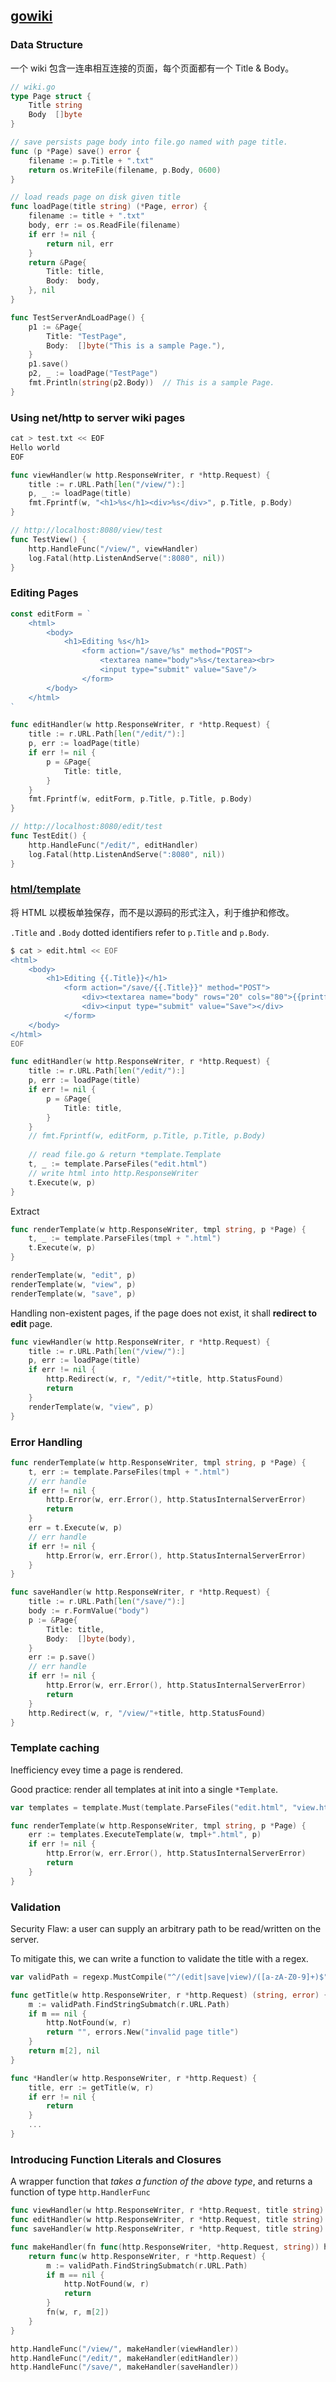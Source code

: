 ## [gowiki](https://go.dev/doc/articles/wiki/)

### Data Structure

一个 wiki 包含一连串相互连接的页面，每个页面都有一个 Title & Body。

```go
// wiki.go
type Page struct {
    Title string
    Body  []byte
}

// save persists page body into file.go named with page title.
func (p *Page) save() error {
	filename := p.Title + ".txt"
	return os.WriteFile(filename, p.Body, 0600)
}

// load reads page on disk given title
func loadPage(title string) (*Page, error) {
	filename := title + ".txt"
	body, err := os.ReadFile(filename)
	if err != nil {
		return nil, err
	}
	return &Page{
		Title: title,
		Body:  body,
	}, nil
}

func TestServerAndLoadPage() {
    p1 := &Page{
		Title: "TestPage",
		Body:  []byte("This is a sample Page."),
	}
	p1.save()
	p2, _ := loadPage("TestPage")
	fmt.Println(string(p2.Body))  // This is a sample Page.
}
```

### Using net/http to server wiki pages

```go
cat > test.txt << EOF
Hello world
EOF
```

```go
func viewHandler(w http.ResponseWriter, r *http.Request) {
	title := r.URL.Path[len("/view/"):]
	p, _ := loadPage(title)
	fmt.Fprintf(w, "<h1>%s</h1><div>%s</div>", p.Title, p.Body)
}

// http://localhost:8080/view/test
func TestView() {
    http.HandleFunc("/view/", viewHandler)
	log.Fatal(http.ListenAndServe(":8080", nil))
}
```

### Editing Pages

```go
const editForm = `
	<html>
		<body>
			<h1>Editing %s</h1>
				<form action="/save/%s" method="POST">
					<textarea name="body">%s</textarea><br>
					<input type="submit" value="Save"/>
				</form>
		</body>
	</html>
`

func editHandler(w http.ResponseWriter, r *http.Request) {
	title := r.URL.Path[len("/edit/"):]
	p, err := loadPage(title)
	if err != nil {
		p = &Page{
			Title: title,
		}
	}
	fmt.Fprintf(w, editForm, p.Title, p.Title, p.Body)
}

// http://localhost:8080/edit/test
func TestEdit() {
    http.HandleFunc("/edit/", editHandler)
    log.Fatal(http.ListenAndServe(":8080", nil))
}
```

### [html/template](https://pkg.go.dev/html/template)

将 HTML 以模板单独保存，而不是以源码的形式注入，利于维护和修改。

`.Title` and `.Body` dotted identifiers refer to `p.Title` and `p.Body`.

```bash
$ cat > edit.html << EOF
<html>
	<body>
		<h1>Editing {{.Title}}</h1>
			<form action="/save/{{.Title}}" method="POST">
				<div><textarea name="body" rows="20" cols="80">{{printf "%s" .Body}}</textarea></div>
				<div><input type="submit" value="Save"></div>
			</form>
	</body>
</html>
EOF
```

```go
func editHandler(w http.ResponseWriter, r *http.Request) {
	title := r.URL.Path[len("/edit/"):]
	p, err := loadPage(title)
	if err != nil {
		p = &Page{
			Title: title,
		}
	}
	// fmt.Fprintf(w, editForm, p.Title, p.Title, p.Body)
    
    // read file.go & return *template.Template
	t, _ := template.ParseFiles("edit.html")
    // write html into http.ResponseWriter
	t.Execute(w, p)
}
```

Extract

```go
func renderTemplate(w http.ResponseWriter, tmpl string, p *Page) {
	t, _ := template.ParseFiles(tmpl + ".html")
	t.Execute(w, p)
}

renderTemplate(w, "edit", p)
renderTemplate(w, "view", p)
renderTemplate(w, "save", p)
```

Handling non-existent pages, if the page does not exist, it shall **redirect to edit** page.

```go
func viewHandler(w http.ResponseWriter, r *http.Request) {
	title := r.URL.Path[len("/view/"):]
	p, err := loadPage(title)
	if err != nil {
		http.Redirect(w, r, "/edit/"+title, http.StatusFound)
		return
	}
	renderTemplate(w, "view", p)
}
```

### Error Handling

```go
func renderTemplate(w http.ResponseWriter, tmpl string, p *Page) {
	t, err := template.ParseFiles(tmpl + ".html")
	// err handle
	if err != nil {
		http.Error(w, err.Error(), http.StatusInternalServerError)
		return
	}
	err = t.Execute(w, p)
	// err handle
	if err != nil {
		http.Error(w, err.Error(), http.StatusInternalServerError)
	}
}

func saveHandler(w http.ResponseWriter, r *http.Request) {
	title := r.URL.Path[len("/save/"):]
	body := r.FormValue("body")
	p := &Page{
		Title: title,
		Body:  []byte(body),
	}
	err := p.save()
	// err handle
	if err != nil {
		http.Error(w, err.Error(), http.StatusInternalServerError)
		return
	}
	http.Redirect(w, r, "/view/"+title, http.StatusFound)
}
```

### Template caching

Inefficiency evey time a page is rendered.

Good practice: render all templates at init into a single `*Template`.

```go
var templates = template.Must(template.ParseFiles("edit.html", "view.html"))

func renderTemplate(w http.ResponseWriter, tmpl string, p *Page) {
	err := templates.ExecuteTemplate(w, tmpl+".html", p)
	if err != nil {
		http.Error(w, err.Error(), http.StatusInternalServerError)
		return
	}
}
```

### Validation

Security Flaw: a user can supply an arbitrary path to be read/written on the server.

To mitigate this, we can write a function to validate the title with a regex.

```go
var validPath = regexp.MustCompile("^/(edit|save|view)/([a-zA-Z0-9]+)$")

func getTitle(w http.ResponseWriter, r *http.Request) (string, error) {
	m := validPath.FindStringSubmatch(r.URL.Path)
	if m == nil {
		http.NotFound(w, r)
		return "", errors.New("invalid page title")
	}
	return m[2], nil
}

func *Handler(w http.ResponseWriter, r *http.Request) {
    title, err := getTitle(w, r)
	if err != nil {
		return
	}
    ...
}
```

### Introducing Function Literals and Closures

A wrapper function that *takes a function of the above type*, and returns a function of type `http.HandlerFunc`

```go
func viewHandler(w http.ResponseWriter, r *http.Request, title string)
func editHandler(w http.ResponseWriter, r *http.Request, title string)
func saveHandler(w http.ResponseWriter, r *http.Request, title string)

func makeHandler(fn func(http.ResponseWriter, *http.Request, string)) http.HandlerFunc {
	return func(w http.ResponseWriter, r *http.Request) {
		m := validPath.FindStringSubmatch(r.URL.Path)
		if m == nil {
			http.NotFound(w, r)
			return
		}
		fn(w, r, m[2])
	}
}

http.HandleFunc("/view/", makeHandler(viewHandler))
http.HandleFunc("/edit/", makeHandler(editHandler))
http.HandleFunc("/save/", makeHandler(saveHandler))
```

